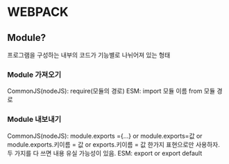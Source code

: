 # WEBPACK

## Module?
프로그램을 구성하는 내부의 코드가 기능별로 나뉘어져 있는 형태

### Module 가져오기
CommonJS(nodeJS): require(모듈의 경로)
ESM: import 모듈 이름 from 모듈 경로
### Module 내보내기
CommonJS(nodeJS): module.exports ={...} or module.exports=값 or module.exports.키이름 = 값 or exports.키이름 = 값
한가지 표현으로만 사용하자. 두 가지를 다 쓰면 내용 유실 가능성이 있음.
ESM: export or export default

